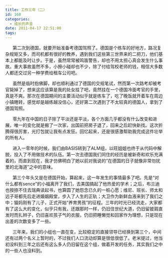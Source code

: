 ```yaml
---
title: 工作三年（二）
id: 160
categories:
  - 成长的声音
date: 2011-04-17 22:51:00
tags:
---
```


&nbsp;&nbsp;&nbsp;&nbsp;&nbsp; 第二次到德国，就要开始准备考德国驾照了。德国是个练车的好地方，路况复杂规矩又多，而司机都有很好的教养，遇到我们这些第三世界来的二把刀，他们基本上都能及时让步。于是，虽然常常被鸣笛警告，却也不用太担心真会发生什么事故。重大事故虽然不多，小擦小碰却也不少，除了付给驾校老师的钱，相信大多数人都还交过另一种学费给租车公司吧。

&nbsp;&nbsp;&nbsp;&nbsp;&nbsp; 虽然是临时抱佛脚，却也顺利通过了德国的交规笔试，然而第一次路考却被考官毙掉了，想来这应该算是我的处女挂了吧，竟然挂在一个德国冷面考官的手里，真是不爽。那次在德国期间的主要活动似乎就是练车了，吃了晚饭就开着车在周边小镇瞎转，感觉却是越练越没信心，还好第二次遇到了不太较真的德国人，拿到了德国驾照。

&nbsp;&nbsp;&nbsp;&nbsp;&nbsp; 零九年在中国的日子除了平淡还是平淡，各个方面几乎都没有什么改变和进展，唯一的变化就是搬了一次家，出国前把房子退了，回来之后赶快新找。这次折腾得很厉害，光打包就让我有点发狂。回忆起来，还是很感激帮助我完成这件壮举的所有人。

&nbsp;&nbsp;&nbsp;&nbsp;&nbsp; 进入一零年的时候，我们由BASIS转到了ALM组，以旺姐姐也终于从代码中解脱，投入了不用做技术的队伍。第一次去德国我们同住的经历是被新奇和欢乐充满着的，而直到现在，我才仿佛明白了她以前对我说的&ldquo;在德国的日子就像非常勿扰里的北海道&rdquo;之中的意味。

&nbsp;&nbsp;&nbsp;&nbsp;&nbsp; 第三个年头又是在德国开始，算起来，这一年发生的事情最多了吧。先是&ldquo;对什么都有sence&rdquo;的小福离开了我们，去美国搞起了他热爱的学术；之后，布兰迪也按捺不住去瑞典读起书，也算圆了她怨念已久的一桩心愿；维尼、班长、师太和远子哥都先后走进婚姻殿堂，步入了人生的正轨；大卫作为新鲜血液来到了我们之中；猫妈刚有了儿子，正式开始&ldquo;养育男孩&rdquo;的征程。三年的时光已经流走，大家都有了这么大的变化，似乎只有我，还跟那时一样，仍旧住世纪大道，仍旧留披肩直发时而扎辫子，仍旧喜欢孩子气的衣服，仍旧把睡懒觉和回家作为理想，只是现在出差的次数变多了一些。

&nbsp;&nbsp;&nbsp;&nbsp;&nbsp; 三年来，我们的小组也一直在变，比较稳定的直接领导已经换到第三个，中间还有过两个名义上暂时的，不过我们人口流动却算是很低很低了。老米提过，他当初没料到三年之后还有这么多人仍旧留在这个组，做着开发的任务，其实我们之中的一些人也没料到。
